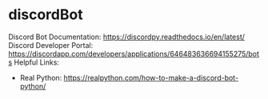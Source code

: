 # discordBot
Discord Bot
Documentation: https://discordpy.readthedocs.io/en/latest/
Discord Developer Portal: https://discordapp.com/developers/applications/646483636694155275/bots
Helpful Links:
  - Real Python: https://realpython.com/how-to-make-a-discord-bot-python/
